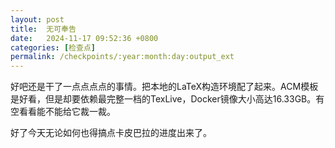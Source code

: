 ```yaml
---
layout: post
title:  无可奉告
date:   2024-11-17 09:52:36 +0800
categories: [检查点]
permalink: /checkpoints/:year:month:day:output_ext
---
```


好吧还是干了一点点点点的事情。把本地的LaTeX构造环境配了起来。ACM模板是好看，但是却要依赖最完整一档的TexLive，Docker镜像大小高达16.33GB。有空看看能不能给它裁一裁。

好了今天无论如何也得搞点卡皮巴拉的进度出来了。
